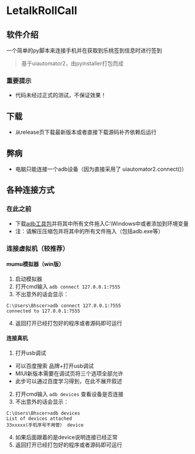 # LetalkRollCall

## 软件介绍
一个简单的py脚本来连接手机并在获取到乐桃签到信息时进行签到
> 基于uiautomator2，由pyinstaller打包而成

### 重要提示
- 代码未经过正式的测试，不保证效果！


## 下载
- 从release页下载最新版本或者直接下载源码补齐依赖后运行


## 弊病
- 电脑只能连接一个adb设备（因为直接采用了 uiautomator2.connect()）

## 各种连接方式

### 在此之前
- 下载[adb工具包](https://developer.android.google.cn/studio/releases/platform-tools)并将其中所有文件拖入C:\Windows中或者添加到环境变量
- 注：请解压压缩包并将其中的所有文件拖入（包括adb.exe等）

### 连接虚拟机（较推荐）

#### mumu模拟器（win版）
1. 启动模拟器
2. 打开cmd输入 ```adb connect 127.0.0.1:7555```
3. 不出意外的话会显示：
```
C:\Users\Bhscer>adb connect 127.0.0.1:7555
connected to 127.0.0.1:7555
```
4. 返回打开已经打包好的程序或者源码即可运行

#### 连接真机
1.  打开usb调试
- 可以百度搜索 品牌+打开usb调试
- MIUI新版本需要在调试页将三个选项全部允许
- 此步可以通过百度学习得到，在此不展开叙述
2.  打开cmd输入 ```adb devices``` 查看设备是否连接
3.  不出意外的话会显示：
```
C:\Users\Bhscer>adb devices
List of devices attached
33xxxxx(手机序号不用管） device
```
4.  如果后面跟着的是device说明连接已经正常
5.  返回打开已经打包好的程序或者源码即可运行
